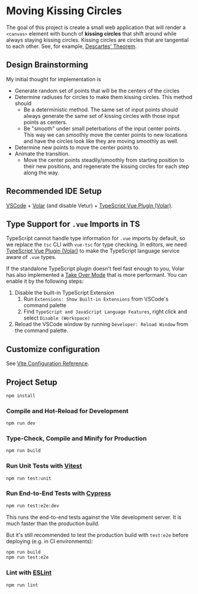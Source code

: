 # Moving Kissing Circles

The goal of this project is create a small web application that will render
a `<canvas>` element with bunch of **kissing circles**
that shift around while always staying kissing circles. Kissing circles are circles
that are tangential to each other. See, for example,
[Descartes' Theorem](https://en.wikipedia.org/wiki/Descartes%27_theorem).

## Design Brainstorming

My initial thought for implementation is
* Generate random set of points that will be the centers of the circles
* Determine radiuses for circles to make them kissing circles. This method should
    * Be a deterministic method. The same set of input points should always
generate the same set of kissing circles with those input points as centers.
    * Be "smooth" under small peterbations of the input center points. This way we
can smoothly move the center points to new locations and have the circles look
like they are moving  smoothly as well.
* Determine new points to move the center points to.
* Animate the transition.
    * Move the center points steadily/smoothly from starting position to their
new positions, and regenerate the kissing circles for each step along the way.

## Recommended IDE Setup

[VSCode](https://code.visualstudio.com/) + [Volar](https://marketplace.visualstudio.com/items?itemName=Vue.volar) (and disable Vetur) + [TypeScript Vue Plugin (Volar)](https://marketplace.visualstudio.com/items?itemName=Vue.vscode-typescript-vue-plugin).

## Type Support for `.vue` Imports in TS

TypeScript cannot handle type information for `.vue` imports by default, so we replace the `tsc` CLI with `vue-tsc` for type checking. In editors, we need [TypeScript Vue Plugin (Volar)](https://marketplace.visualstudio.com/items?itemName=Vue.vscode-typescript-vue-plugin) to make the TypeScript language service aware of `.vue` types.

If the standalone TypeScript plugin doesn't feel fast enough to you, Volar has also implemented a [Take Over Mode](https://github.com/johnsoncodehk/volar/discussions/471#discussioncomment-1361669) that is more performant. You can enable it by the following steps:

1. Disable the built-in TypeScript Extension
    1) Run `Extensions: Show Built-in Extensions` from VSCode's command palette
    2) Find `TypeScript and JavaScript Language Features`, right click and select `Disable (Workspace)`
2. Reload the VSCode window by running `Developer: Reload Window` from the command palette.

## Customize configuration

See [Vite Configuration Reference](https://vitejs.dev/config/).

## Project Setup

```sh
npm install
```

### Compile and Hot-Reload for Development

```sh
npm run dev
```

### Type-Check, Compile and Minify for Production

```sh
npm run build
```

### Run Unit Tests with [Vitest](https://vitest.dev/)

```sh
npm run test:unit
```

### Run End-to-End Tests with [Cypress](https://www.cypress.io/)

```sh
npm run test:e2e:dev
```

This runs the end-to-end tests against the Vite development server.
It is much faster than the production build.

But it's still recommended to test the production build with `test:e2e` before deploying (e.g. in CI environments):

```sh
npm run build
npm run test:e2e
```

### Lint with [ESLint](https://eslint.org/)

```sh
npm run lint
```
